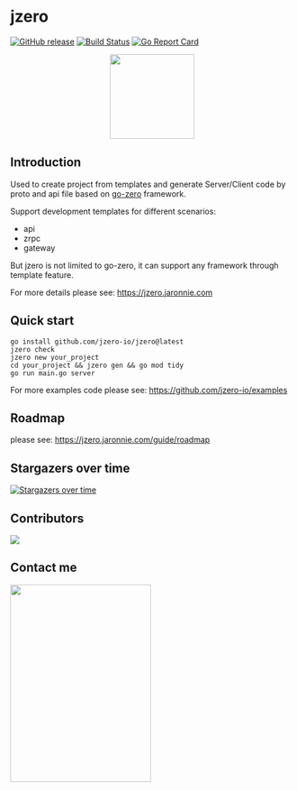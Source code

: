 # jzero

[![GitHub release](https://img.shields.io/github/release/jzero-io/jzero.svg?style=flat-square)](https://github.com/jzero-io/jzero/releases/latest)
[![Build Status](https://img.shields.io/github/actions/workflow/status/jzero-io/jzero/ci.yaml?branch=main&label=jzero-ci&logo=github&style=flat-square)](https://github.com/jzero-io/jzero/actions?query=workflow%3Ajzero-ci)
[![Go Report Card](https://goreportcard.com/badge/github.com/jzero-io/jzero?style=flat-square)](https://goreportcard.com/report/github.com/jzero-io/jzero)

<p align="center">
<img align="center" width="150px" src="https://oss.jaronnie.com/jzero.jpg">
</p>

## Introduction

Used to create project from templates and generate Server/Client code by proto and api file based on [go-zero](https://go-zero.dev) framework.

Support development templates for different scenarios:
* api
* zrpc
* gateway

But jzero is not limited to go-zero, it can support any framework through template feature.

For more details please see: https://jzero.jaronnie.com

## Quick start

```shell
go install github.com/jzero-io/jzero@latest
jzero check
jzero new your_project
cd your_project && jzero gen && go mod tidy
go run main.go server
```

For more examples code please see: https://github.com/jzero-io/examples

## Roadmap

please see: https://jzero.jaronnie.com/guide/roadmap

## Stargazers over time

[![Stargazers over time](https://starchart.cc/jzero-io/jzero.svg)](https://starchart.cc/jzero-io/jzero)

## Contributors
<div>
  <a href="https://github.com/jzero-io/jzero/graphs/contributors">
    <img src="https://contrib.rocks/image?repo=jzero-io/jzero" />
  </a>
</div>

## Contact me

<p align="center">
<img align="left" width="250px" height="350px" src="https://oss.jaronnie.com/weixin2.jpg">
</p>
